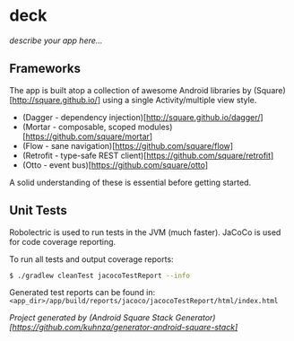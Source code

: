 # deck

_describe your app here..._

## Frameworks

The app is built atop a collection of awesome Android libraries by (Square)[http://square.github.io/]
using a single Activity/multiple view style.

* (Dagger - dependency injection)[http://square.github.io/dagger/]
* (Mortar - composable, scoped modules)[https://github.com/square/mortar]
* (Flow - sane navigation)[https://github.com/square/flow]
* (Retrofit - type-safe REST client)[https://github.com/square/retrofit]
* (Otto - event bus)[https://github.com/square/otto]

A solid understanding of these is essential before getting started.

## Unit Tests

Robolectric is used to run tests in the JVM (much faster). JaCoCo is used for code coverage reporting.

To run all tests and output coverage reports:

```bash
$ ./gradlew cleanTest jacocoTestReport --info
```

Generated test reports can be found in: `<app_dir>/app/build/reports/jacoco/jacocoTestReport/html/index.html`


_Project generated by (Android Square Stack Generator)[https://github.com/kuhnza/generator-android-square-stack]_
